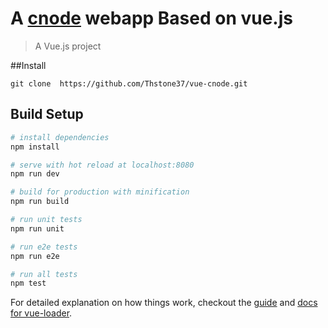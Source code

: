 # A [cnode](https://cnodejs.org/) webapp Based on vue.js

> A Vue.js project

##Install
```shell
git clone  https://github.com/Thstone37/vue-cnode.git
```

## Build Setup

``` bash
# install dependencies
npm install

# serve with hot reload at localhost:8080
npm run dev

# build for production with minification
npm run build

# run unit tests
npm run unit

# run e2e tests
npm run e2e

# run all tests
npm test
```

For detailed explanation on how things work, checkout the [guide](http://vuejs-templates.github.io/webpack/) and [docs for vue-loader](http://vuejs.github.io/vue-loader).



